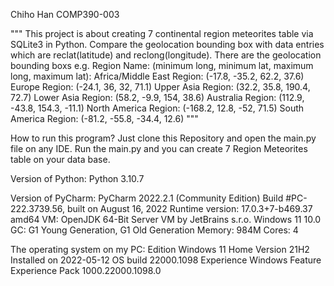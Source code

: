 Chiho Han
COMP390-003

""" This project is about creating 7 continental region meteorites table via SQLite3 in Python.
    Compare the geolocation bounding box with data entries which are reclat(latitude) and reclong(longitude).
    There are the geolocation bounding boxs e.g. Region Name: (minimum long, minimum lat, maximum long, maximum lat):
	Africa/Middle East Region: (-17.8, -35.2, 62.2, 37.6)
	Europe Region: (-24.1, 36, 32, 71.1)
	Upper Asia Region: (32.2, 35.8, 190.4, 72.7)
	Lower Asia Region: (58.2, -9.9, 154, 38.6)
	Australia Region: (112.9, -43.8, 154.3, -11.1) 
	North America Region: (-168.2, 12.8, -52, 71.5)
	South America Region: (-81.2, -55.8, -34.4, 12.6) """

How to run this program? Just clone this Repository and open the main.py file on any IDE. Run the main.py and you can create 7 Region Meteorites table on your data base.

Version of Python: Python 3.10.7

Version of PyCharm:
	PyCharm 2022.2.1 (Community Edition)
	Build #PC-222.3739.56, built on August 16, 2022
	Runtime version: 17.0.3+7-b469.37 amd64
	VM: OpenJDK 64-Bit Server VM by JetBrains s.r.o.
	Windows 11 10.0
	GC: G1 Young Generation, G1 Old Generation
	Memory: 984M
	Cores: 4

The operating system on my PC:
	Edition Windows 	11 Home
	Version 		21H2
	Installed on		2022-05-12
	OS build 		22000.1098
	Experience 		Windows Feature Experience Pack 1000.22000.1098.0
